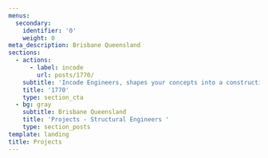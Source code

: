 ```yaml
---
menus:
  secondary:
    identifier: '0'
    weight: 0
meta_description: Brisbane Queensland
sections:
  - actions:
      - label: incode
        url: posts/1770/
    subtitle: 'Incode Engineers, shapes your concepts into a construction reality. '
    title: '1770'
    type: section_cta
  - bg: gray
    subtitle: Brisbane Queensland
    title: 'Projects - Structural Engineers '
    type: section_posts
template: landing
title: Projects
---
```

